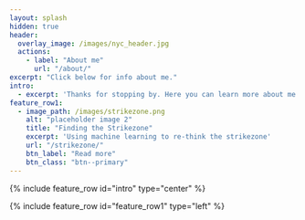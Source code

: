 ```yaml
---
layout: splash
hidden: true
header:
  overlay_image: /images/nyc_header.jpg
  actions:
    - label: "About me"
      url: "/about/"
excerpt: "Click below for info about me."
intro:
  - excerpt: 'Thanks for stopping by. Here you can learn more about me and what I'm up to.'
feature_row1:
  - image_path: /images/strikezone.png
    alt: "placeholder image 2"
    title: "Finding the Strikezone"
    excerpt: 'Using machine learning to re-think the strikezone'
    url: "/strikezone/"
    btn_label: "Read more"
    btn_class: "btn--primary"
---
```


{% include feature_row id="intro" type="center" %}

{% include feature_row id="feature_row1" type="left" %}